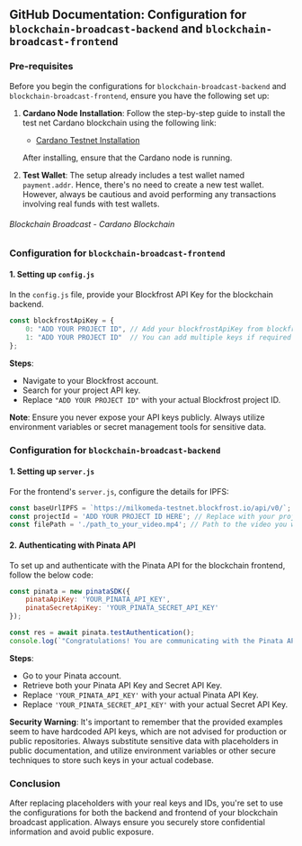 ## GitHub Documentation: Configuration for `blockchain-broadcast-backend` and `blockchain-broadcast-frontend`

### Pre-requisites

Before you begin the configurations for `blockchain-broadcast-backend` and `blockchain-broadcast-frontend`, ensure you have the following set up:

1. **Cardano Node Installation**: Follow the step-by-step guide to install the test net Cardano blockchain using the following link: 
   - [Cardano Testnet Installation](https://github.com/RushiChavan-dev/cardano_installation)
   
   After installing, ensure that the Cardano node is running.

2. **Test Wallet**: The setup already includes a test wallet named `payment.addr`. Hence, there's no need to create a new test wallet. However, always be cautious and avoid performing any transactions involving real funds with test wallets.

###### Blockchain Broadcast - Cardano Blockchain

### Configuration for `blockchain-broadcast-frontend`

#### 1. Setting up `config.js`

In the `config.js` file, provide your Blockfrost API Key for the blockchain backend.

```javascript
const blockfrostApiKey = {
    0: "ADD YOUR PROJECT ID", // Add your blockfrostApiKey from blockfrost
    1: "ADD YOUR PROJECT ID"  // You can add multiple keys if required
};
```

**Steps**:

- Navigate to your Blockfrost account.
- Search for your project API key.
- Replace `"ADD YOUR PROJECT ID"` with your actual Blockfrost project ID.

**Note**: Ensure you never expose your API keys publicly. Always utilize environment variables or secret management tools for sensitive data.


### Configuration for `blockchain-broadcast-backend`

#### 1. Setting up `server.js`

For the frontend's `server.js`, configure the details for IPFS:

```javascript
const baseUrlIPFS = `https://milkomeda-testnet.blockfrost.io/api/v0/`;
const projectId = 'ADD YOUR PROJECT ID HERE'; // Replace with your project ID
const filePath = './path_to_your_video.mp4'; // Path to the video you wish to upload to IPFS
```

#### 2. Authenticating with Pinata API

To set up and authenticate with the Pinata API for the blockchain frontend, follow the below code:

```javascript
const pinata = new pinataSDK({ 
    pinataApiKey: 'YOUR_PINATA_API_KEY', 
    pinataSecretApiKey: 'YOUR_PINATA_SECRET_API_KEY' 
});

const res = await pinata.testAuthentication();
console.log(`"Congratulations! You are communicating with the Pinata API"! ${res}`);
```

**Steps**:

- Go to your Pinata account.
- Retrieve both your Pinata API Key and Secret API Key.
- Replace `'YOUR_PINATA_API_KEY'` with your actual Pinata API Key.
- Replace `'YOUR_PINATA_SECRET_API_KEY'` with your actual Secret API Key.

**Security Warning**: It's important to remember that the provided examples seem to have hardcoded API keys, which are not advised for production or public repositories. Always substitute sensitive data with placeholders in public documentation, and utilize environment variables or other secure techniques to store such keys in your actual codebase.

### Conclusion

After replacing placeholders with your real keys and IDs, you're set to use the configurations for both the backend and frontend of your blockchain broadcast application. Always ensure you securely store confidential information and avoid public exposure.
